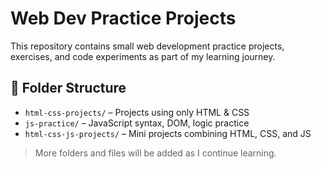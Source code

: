 # Web Dev Practice Projects

This repository contains small web development practice projects, exercises, and code experiments as part of my learning journey.

## 📁 Folder Structure

- `html-css-projects/` – Projects using only HTML & CSS
- `js-practice/` – JavaScript syntax, DOM, logic practice
- `html-css-js-projects/` – Mini projects combining HTML, CSS, and JS

> More folders and files will be added as I continue learning.
